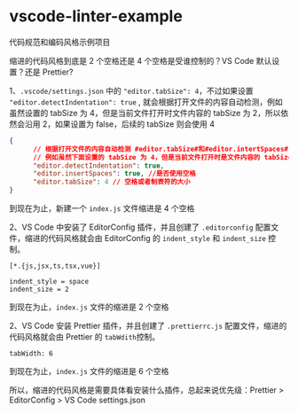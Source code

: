 # vscode-linter-example

代码规范和编码风格示例项目

缩进的代码风格到底是 2 个空格还是 4 个空格是受谁控制的？VS Code 默认设置？还是 Prettier?

1、`.vscode/settings.json` 中的 `"editor.tabSize": 4`，不过如果设置 `"editor.detectIndentation": true` , 就会根据打开文件的内容自动检测，例如虽然设置的 tabSize 为 4，但是当前文件打开时文件内容的 tabSize 为 2，所以依然会沿用 2，如果设置为 false，后续的 tabSize 则会使用 4

```json
{
      // 根据打开文件的内容自动检测 #editor.tabSize#和#editor.intertSpaces#
      // 例如虽然下面设置的 tabSize 为 4，但是当前文件打开时是文件内容的 tabSize 为 2，所以依然会沿用 2，如果设置为 false，后续的 tabSize 则会使用 4
      "editor.detectIndentation": true,
      "editor.insertSpaces": true, //是否使用空格
      "editor.tabSize": 4 // 空格或者制表符的大小
}
```

到现在为止，新建一个 `index.js` 文件缩进是 4 个空格

2、VS Code 中安装了 EditorConfig 插件，并且创建了 `.editorconfig` 配置文件，缩进的代码风格就会由 EditorConfig 的 `indent_style` 和 `indent_size` 控制。

```
[*.{js,jsx,ts,tsx,vue}]

indent_style = space
indent_size = 2
```

到现在为止，`index.js` 文件的缩进是 2 个空格

2、VS Code 安装 Prettier 插件，并且创建了 `.prettierrc.js` 配置文件，缩进的代码风格就会由 Prettier 的 `tabWdith`控制。

```
tabWidth: 6
```

到现在为止，`index.js` 文件的缩进是 6 个空格

所以，缩进的代码风格是需要具体看安装什么插件，总起来说优先级：Prettier > EditorConfig > VS Code settings.json

